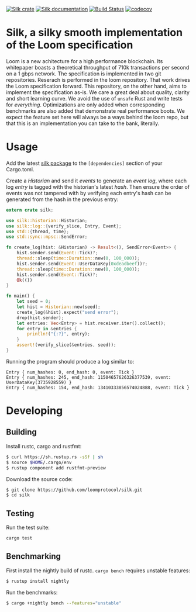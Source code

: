 [![Silk crate](https://img.shields.io/crates/v/silk.svg)](https://crates.io/crates/silk)
[![Silk documentation](https://docs.rs/silk/badge.svg)](https://docs.rs/silk)
[![Build Status](https://travis-ci.org/loomprotocol/silk.svg?branch=master)](https://travis-ci.org/loomprotocol/silk)
[![codecov](https://codecov.io/gh/loomprotocol/silk/branch/master/graph/badge.svg)](https://codecov.io/gh/loomprotocol/silk)

# Silk, a silky smooth implementation of the Loom specification

Loom is a new achitecture for a high performance blockchain. Its whitepaper boasts a theoretical
throughput of 710k transactions per second on a 1 gbps network. The specification is implemented
in two git repositories. Reserach is performed in the loom repository. That work drives the
Loom specification forward. This repository, on the other hand, aims to implement the specification
as-is.  We care a great deal about quality, clarity and short learning curve. We avoid the use
of `unsafe` Rust and write tests for *everything*.  Optimizations are only added when
corresponding benchmarks are also added that demonstrate real performance boots. We expect the
feature set here will always be a ways behind the loom repo, but that this is an implementation
you can take to the bank, literally.

# Usage

Add the latest [silk package](https://crates.io/crates/silk) to the `[dependencies]` section
of your Cargo.toml.

Create a *Historian* and send it *events* to generate an *event log*, where each log *entry*
is tagged with the historian's latest *hash*. Then ensure the order of events was not tampered
with by verifying each entry's hash can be generated from the hash in the previous entry:

```rust
extern crate silk;

use silk::historian::Historian;
use silk::log::{verify_slice, Entry, Event};
use std::{thread, time};
use std::sync::mpsc::SendError;

fn create_log(hist: &Historian) -> Result<(), SendError<Event>> {
    hist.sender.send(Event::Tick)?;
    thread::sleep(time::Duration::new(0, 100_000));
    hist.sender.send(Event::UserDataKey(0xdeadbeef))?;
    thread::sleep(time::Duration::new(0, 100_000));
    hist.sender.send(Event::Tick)?;
    Ok(())
}

fn main() {
    let seed = 0;
    let hist = Historian::new(seed);
    create_log(&hist).expect("send error");
    drop(hist.sender);
    let entries: Vec<Entry> = hist.receiver.iter().collect();
    for entry in &entries {
        println!("{:?}", entry);
    }
    assert!(verify_slice(&entries, seed));
}
```

Running the program should produce a log similar to:

```
Entry { num_hashes: 0, end_hash: 0, event: Tick }
Entry { num_hashes: 245, end_hash: 11504657626326377539, event: UserDataKey(3735928559) }
Entry { num_hashes: 154, end_hash: 13410333856574024888, event: Tick }
```


# Developing

Building
---

Install rustc, cargo and rustfmt:

```bash
$ curl https://sh.rustup.rs -sSf | sh
$ source $HOME/.cargo/env
$ rustup component add rustfmt-preview
```

Download the source code:

```bash
$ git clone https://github.com/loomprotocol/silk.git
$ cd silk
```

Testing
---

Run the test suite:

```bash
cargo test
```

Benchmarking
---

First install the nightly build of rustc. `cargo bench` requires unstable features:

```bash
$ rustup install nightly
```

Run the benchmarks:

```bash
$ cargo +nightly bench --features="unstable"
```
